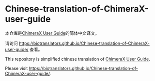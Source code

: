 # Chinese-translation-of-ChimeraX-user-guide

本仓库是[ChimeraX User Guide](https://www.cgl.ucsf.edu/chimerax/docs/user/index.html)的简体中文译文。

请访问 <https://biotranslators.github.io/Chinese-translation-of-ChimeraX-user-guide/> 查看。

This repository is simplified chinese translation of [ChimeraX User Guide](https://www.cgl.ucsf.edu/chimerax/docs/user/index.html).

Please visit <https://biotranslators.github.io/Chinese-translation-of-ChimeraX-user-guide/>.
